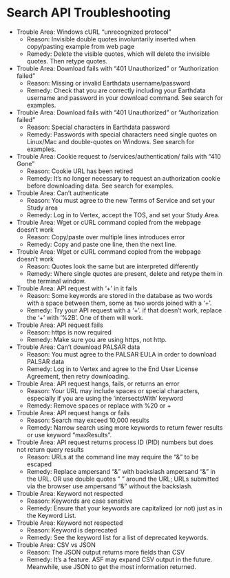 # Search API Troubleshooting

- Trouble Area: Windows cURL “unrecognized protocol”
	- Reason: Invisible double quotes involuntarily inserted when copy/pasting example from web page
	- Remedy: Delete the visible quotes, which will delete the invisible quotes. Then retype quotes.
- Trouble Area: Download fails with “401 Unauthorized” or “Authorization failed”
	- Reason: Missing or invalid Earthdata username/password
	- Remedy: Check that you are correctly including your Earthdata username and password in your download command.  See search for examples.
- Trouble Area: Download fails with “401 Unauthorized” or “Authorization failed”
	- Reason: Special characters in Earthdata password
	- Remedy: Passwords with special characters need single quotes on Linux/Mac and double-quotes on Windows.  See search for examples.
- Trouble Area: Cookie request to /services/authentication/ fails with “410 Gone”
	- Reason: Cookie URL has been retired
	- Remedy: It’s no longer necessary to request an authorization cookie before downloading data.  See search for examples.
- Trouble Area: Can’t authenticate
	- Reason: You must agree to the new Terms of Service and set your Study area
	- Remedy: Log in to Vertex, accept the TOS, and set your Study Area.
- Trouble Area: Wget or cURL command copied from the webpage doesn’t work
	- Reason: Copy/paste over multiple lines introduces error
	- Remedy: Copy and paste one line, then the next line.
- Trouble Area: Wget or cURL command copied from the webpage doesn’t work
	- Reason: Quotes look the same but are interpreted differently
	- Remedy: Where single quotes are present, delete and retype them in the terminal window.
- Trouble Area: API request with ‘+’ in it fails
	- Reason: Some keywords are stored in the database as two words with a space between them, some as two words joined with a ‘+’.
	- Remedy: Try your API request with a ‘+’. if that doesn’t work, replace the ‘+’ with ‘%2B’. One of them will work.
- Trouble Area: API request fails
	- Reason: https is now required
	- Remedy: Make sure you are using https, not http.
- Trouble Area: Can’t download PALSAR data
	- Reason: You must agree to the PALSAR EULA in order to download PALSAR data
	- Remedy: Log in to Vertex and agree to the End User License Agreement, then retry downloading.
- Trouble Area: API request hangs, fails, or returns an error
	- Reason: Your URL may include spaces or special characters, especially if you are using the ‘intersectsWith’ keyword
	- Remedy: Remove spaces or replace with %20 or +
- Trouble Area: API request hangs or fails
	- Reason: Search may exceed 10,000 results
	- Remedy: Narrow search using more keywords to return fewer results or use keyword “maxResults”.
- Trouble Area: API request returns process ID (PID) numbers but does not return query results
	- Reason: URLs at the command line may require the “&” to be escaped
	- Remedy: Replace ampersand “&” with backslash ampersand “\&” in the URL. OR use double quotes ” ” around the URL; URLs submitted via the browser use ampersand “&” without the backslash.
- Trouble Area: Keyword not respected
	- Reason: Keywords are case sensitive
	- Remedy: Ensure that your keywords are capitalized (or not) just as in the Keyword List.
- Trouble Area: Keyword not respected
	- Reason: Keyword is deprecated
	- Remedy: See the keyword list for a list of deprecated keywords.
- Trouble Area: CSV vs JSON
	- Reason: The JSON output returns more fields than CSV
	- Remedy: It’s a feature. ASF may expand CSV output in the future. Meanwhile, use JSON to get the most information returned.

<!-- - Trouble Area: Certificate rejected
	- Reason: Third-party certificates out of date, a problem for https searches
	- Remedy: Use http OR disable certificate checks.
		- [curl](https://curl.se/docs/manpage.html) –insecure
		- [wget](https://www.gnu.org/software/wget/) –no-check-certificate
 -->
